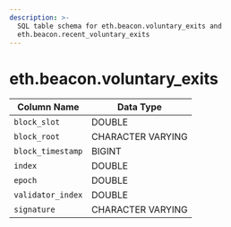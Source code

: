 ```yaml
---
description: >-
  SQL table schema for eth.beacon.voluntary_exits and
  eth.beacon.recent_voluntary_exits
---
```


# eth.beacon.voluntary\_exits

| Column Name       | Data Type         |
| ----------------- | ----------------- |
| `block_slot`      | DOUBLE            |
| `block_root`      | CHARACTER VARYING |
| `block_timestamp` | BIGINT            |
| `index`           | DOUBLE            |
| `epoch`           | DOUBLE            |
| `validator_index` | DOUBLE            |
| `signature`       | CHARACTER VARYING |
